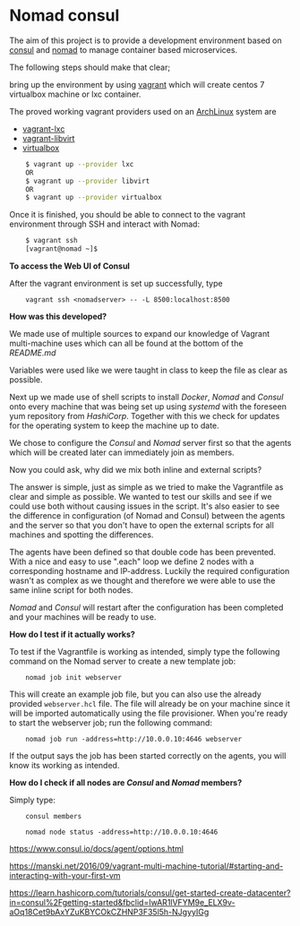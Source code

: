 # Nomad consul

The aim of this project is to provide a development environment based on [consul](https://www.consul.io) and [nomad](https://www.nomadproject.io) to manage container based microservices.

The following steps should make that clear;

bring up the environment by using [vagrant](https://www.vagrantup.com) which will create centos 7 virtualbox machine or lxc container.

The proved working vagrant providers used on an [ArchLinux](https://www.archlinux.org/) system are
* [vagrant-lxc](https://github.com/fgrehm/vagrant-lxc)
* [vagrant-libvirt](https://github.com/vagrant-libvirt/)
* [virtualbox](https://www.virtualbox.org/)

```bash
    $ vagrant up --provider lxc
    OR
    $ vagrant up --provider libvirt
    OR
    $ vagrant up --provider virtualbox
```

Once it is finished, you should be able to connect to the vagrant environment through SSH and interact with Nomad:

```bash
    $ vagrant ssh
    [vagrant@nomad ~]$
```

**To access the Web UI of Consul**

After the vagrant environment is set up successfully, type

```
    vagrant ssh <nomadserver> -- -L 8500:localhost:8500
```

**How was this developed?**

We made use of multiple sources to expand our knowledge of Vagrant multi-machine uses which can all be found at the bottom of the *README.md*

Variables were used like we were taught in class to keep the file as clear as possible.

Next up we made use of shell scripts to install *Docker*, *Nomad* and *Consul* onto every machine that was being set up using *systemd* with the foreseen yum repository from *HashiCorp*. Together with this we check for updates for the operating system to keep the machine up to date.

We chose to configure the *Consul* and *Nomad* server first so that the agents which will be created later can immediately join as members.

Now you could ask, why did we mix both inline and external scripts? 

The answer is simple, just as simple as we tried to make the Vagrantfile as clear and simple as possible. We wanted to test our skills and see if we could use both without causing issues in the script. It's also easier to see the difference in configuration (of Nomad and Consul) between the agents and the server so that you don't have to open the external scripts for all machines and spotting the differences.

The agents have been defined so that double code has been prevented. With a nice and easy to use ".each" loop we define 2 nodes with a corresponding hostname and IP-address. Luckily the required configuration wasn't as complex as we thought and therefore we were able to use the same inline script for both nodes.

*Nomad* and *Consul* will restart after the configuration has been completed and your machines will be ready to use.

**How do I test if it actually works?**

To test if the Vagrantfile is working as intended, simply type the following command on the Nomad server to create a new template job:

```
    nomad job init webserver
```

This will create an example job file, but you can also use the already provided `webserver.hcl` file. The file will already be on your machine since it will be imported automatically using the file provisioner. When you're ready to start the webserver job; run the following command:

```
    nomad job run -address=http://10.0.0.10:4646 webserver
```

If the output says the job has been started correctly on the agents, you will know its working as intended.


**How do I check if all nodes are *Consul* and *Nomad* members?**

Simply type:

```
    consul members
```

```
    nomad node status -address=http://10.0.0.10:4646
```

https://www.consul.io/docs/agent/options.html

https://manski.net/2016/09/vagrant-multi-machine-tutorial/#starting-and-interacting-with-your-first-vm

https://learn.hashicorp.com/tutorials/consul/get-started-create-datacenter?in=consul%2Fgetting-started&fbclid=IwAR1lVFYM9e_ELX9v-aOq18Cet9bAxYZuKBYCOkCZHNP3F35l5h-NJgyyIGg
